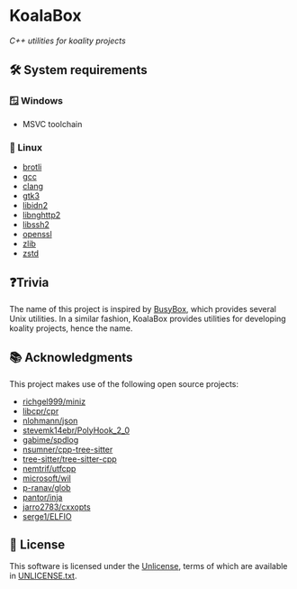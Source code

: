 <!-- Generated by KoalaBox::sync tool. Manual changes to this file will be lost. -->

# KoalaBox



_C++ utilities for koality projects_

## 🛠️ System requirements

### 🪟 Windows

- MSVC toolchain

### 🐧 Linux

- [brotli](https://archlinux.org/packages/core/x86_64/brotli/)
- [gcc](https://archlinux.org/packages/core/x86_64/gcc/)
- [clang](https://archlinux.org/packages/core/x86_64/clang/)
- [gtk3](https://archlinux.org/packages/core/x86_64/gtk3/)
- [libidn2](https://archlinux.org/packages/core/x86_64/libidn2/)
- [libnghttp2](https://archlinux.org/packages/core/x86_64/libnghttp2/)
- [libssh2](https://archlinux.org/packages/core/x86_64/libssh2/)
- [openssl](https://archlinux.org/packages/core/x86_64/openssl/)
- [zlib](https://archlinux.org/packages/core/x86_64/zlib/)
- [zstd](https://archlinux.org/packages/core/x86_64/zstd/)

## ❓Trivia

The name of this project is inspired by [BusyBox], which provides several Unix utilities.
In a similar fashion, KoalaBox provides utilities for developing koality projects, hence the name.

[BusyBox]: https://en.wikipedia.org/wiki/BusyBox

## 📚 Acknowledgments

This project makes use of the following open source projects:

- [richgel999/miniz](https://github.com/richgel999/miniz)
- [libcpr/cpr](https://github.com/libcpr/cpr)
- [nlohmann/json](https://github.com/nlohmann/json)
- [stevemk14ebr/PolyHook_2_0](https://github.com/stevemk14ebr/PolyHook_2_0)
- [gabime/spdlog](https://github.com/gabime/spdlog)
- [nsumner/cpp-tree-sitter](https://github.com/nsumner/cpp-tree-sitter)
- [tree-sitter/tree-sitter-cpp](https://github.com/tree-sitter/tree-sitter-cpp)
- [nemtrif/utfcpp](https://github.com/nemtrif/utfcpp)
- [microsoft/wil](https://github.com/microsoft/wil)
- [p-ranav/glob](https://github.com/p-ranav/glob)
- [pantor/inja](https://github.com/pantor/inja)
- [jarro2783/cxxopts](https://github.com/jarro2783/cxxopts)
- [serge1/ELFIO](https://github.com/serge1/ELFIO) 




## 📄 License

This software is licensed under the [Unlicense](https://unlicense.org),
terms of which are available in [UNLICENSE.txt](UNLICENSE.txt).


[Koaloader]: https://github.com/acidicoala/Koaloader
